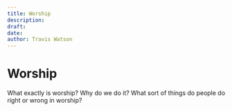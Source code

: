 ```yaml
---
title: Worship
description: 
draft: 
date:
author: Travis Watson
---
```

# Worship

What exactly is worship? Why do we do it? What sort of things do people do right or wrong in worship?